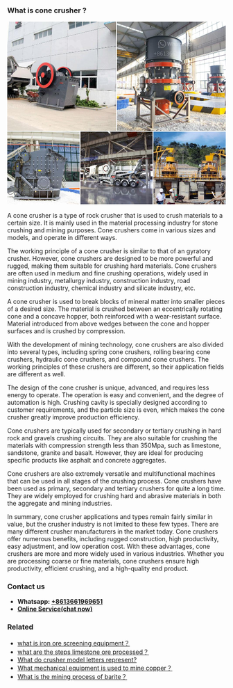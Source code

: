 <h3>What is cone crusher ?</h3><img src='1701743391.jpg' alt=''><p>A cone crusher is a type of rock crusher that is used to crush materials to a certain size. It is mainly used in the material processing industry for stone crushing and mining purposes. Cone crushers come in various sizes and models, and operate in different ways.</p><p>The working principle of a cone crusher is similar to that of an gyratory crusher. However, cone crushers are designed to be more powerful and rugged, making them suitable for crushing hard materials. Cone crushers are often used in medium and fine crushing operations, widely used in mining industry, metallurgy industry, construction industry, road construction industry, chemical industry and silicate industry, etc.</p><p>A cone crusher is used to break blocks of mineral matter into smaller pieces of a desired size. The material is crushed between an eccentrically rotating cone and a concave hopper, both reinforced with a wear-resistant surface. Material introduced from above wedges between the cone and hopper surfaces and is crushed by compression.</p><p>With the development of mining technology, cone crushers are also divided into several types, including spring cone crushers, rolling bearing cone crushers, hydraulic cone crushers, and compound cone crushers. The working principles of these crushers are different, so their application fields are different as well.</p><p>The design of the cone crusher is unique, advanced, and requires less energy to operate. The operation is easy and convenient, and the degree of automation is high. Crushing cavity is specially designed according to customer requirements, and the particle size is even, which makes the cone crusher greatly improve production efficiency.</p><p>Cone crushers are typically used for secondary or tertiary crushing in hard rock and gravels crushing circuits. They are also suitable for crushing the materials with compression strength less than 350Mpa, such as limestone, sandstone, granite and basalt. However, they are ideal for producing specific products like asphalt and concrete aggregates.</p><p>Cone crushers are also extremely versatile and multifunctional machines that can be used in all stages of the crushing process. Cone crushers have been used as primary, secondary and tertiary crushers for quite a long time. They are widely employed for crushing hard and abrasive materials in both the aggregate and mining industries.</p><p>In summary, cone crusher applications and types remain fairly similar in value, but the crusher industry is not limited to these few types. There are many different crusher manufacturers in the market today. Cone crushers offer numerous benefits, including rugged construction, high productivity, easy adjustment, and low operation cost. With these advantages, cone crushers are more and more widely used in various industries. Whether you are processing coarse or fine materials, cone crushers ensure high productivity, efficient crushing, and a high-quality end product.</p><h3>Contact us</h3><ul><li><strong>Whatsapp:&nbsp;<a href="https://wa.me/8613661969651">+8613661969651</a></strong></li><li><a href="https://swt.shibang-china.com/?git&amp;zhl&amp;What is cone crusher "><strong>Online Service(chat now)</strong></a></li></ul><h3>Related</h3><ul><li><a href='what is iron ore screening equipment？.md'>what is iron ore screening equipment？</a></li><li><a href='what are the steps limestone ore processed？.md'>what are the steps limestone ore processed？</a></li><li><a href='What do crusher model letters represent.md'>What do crusher model letters represent?</a></li><li><a href='What mechanical equipment is used to mine copper？.md'>What mechanical equipment is used to mine copper？</a></li><li><a href='What is the mining process of barite？.md'>What is the mining process of barite？</a></li></ul>